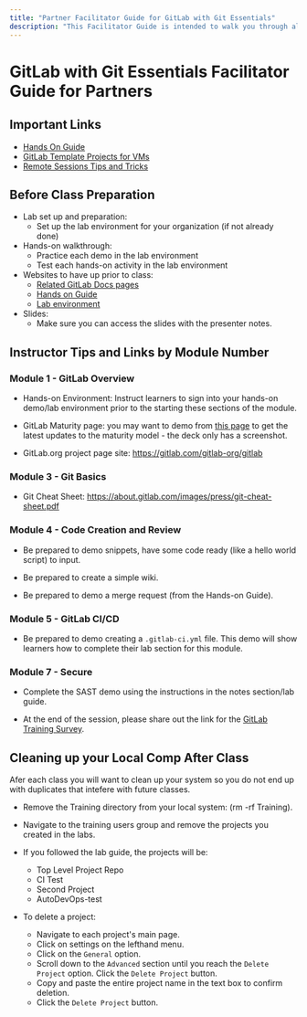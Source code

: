 ```yaml
---
title: "Partner Facilitator Guide for GitLab with Git Essentials"
description: "This Facilitator Guide is intended to walk you through all important links, preparation items, and after class items for our GitLab with Git Essentials course."
---
```


# GitLab with Git Essentials Facilitator Guide for Partners

## Important Links

- [Hands On Guide](/content/handbook/customer-success/professional-services-engineering/education-services/gitbasicshandson.md)
- [GitLab Template Projects for VMs](https://gitlab.com/gitlab-com/customer-success/professional-services-group/partner-training-template-projects/gitlab-with-git-basics)
- [Remote Sessions Tips and Tricks](/content/handbook/customer-success/professional-services-engineering/remote-training-tips/)

## Before Class Preparation

- Lab set up and preparation:
   - Set up the lab environment for your organization (if not already done)
- Hands-on walkthrough:
   - Practice each demo in the lab environment
   - Test each hands-on activity in the lab environment
- Websites to have up prior to class:
    - [Related GitLab Docs pages](https://docs.gitlab.com/ee/tutorials/index.html)
    - [Hands on Guide](/handbook/customer-success/professional-services-engineering/education-services/%20gitbasicshandson.html)
    - [Lab environment](https://gitlab.com/gitlab-com/customer-success/professional-services-group/partner-training-template-projects/gitlab-with-git-basics)
- Slides:
    - Make sure you can access the slides with the presenter notes.

## Instructor Tips and Links by Module Number

### Module 1 - GitLab Overview

- Hands-on Environment: Instruct learners to sign into your hands-on demo/lab environment prior to the starting these sections of the module.

- GitLab Maturity page: you may want to demo from [this page](https://about.gitlab.com/direction/maturity/>) to get the latest updates to the maturity model - the deck only has a screenshot.

- GitLab.org project page site: https://gitlab.com/gitlab-org/gitlab

### Module 3 - Git Basics

- Git Cheat Sheet: <https://about.gitlab.com/images/press/git-cheat-sheet.pdf>

### Module 4 - Code Creation and Review

- Be prepared to demo snippets, have some code ready (like a hello world script) to input.

- Be prepared to create a simple wiki.

- Be prepared to demo a merge request (from the Hands-on Guide).

### Module 5 - GitLab CI/CD

- Be prepared to demo creating a `.gitlab-ci.yml` file. This demo will show learners how to complete their lab section for this module.

### Module 7 - Secure

- Complete the SAST demo using the instructions in the notes section/lab guide.

- At the end of the session, please share out the link for the [GitLab Training Survey](https://www.surveymonkey.com/r/proservtraining).

## Cleaning up your Local Comp After Class

Afer each class you will want to clean up your system so you do not end up with duplicates that intefere with future classes.

- Remove the Training directory from your local system: (rm -rf Training).

- Navigate to the training users group and remove the projects you created in the labs.

- If you followed the lab guide, the projects will be:
    - Top Level Project Repo
    - CI Test
    - Second Project
    - AutoDevOps-test

- To delete a project:
    - Navigate to each project's main page.
    - Click on settings on the lefthand menu.
    - Click on the `General` option.
    - Scroll down to the `Advanced` section until you reach the `Delete Project` option. Click the `Delete Project` button.
    - Copy and paste the entire project name in the text box to confirm deletion.
    - Click the `Delete Project` button.